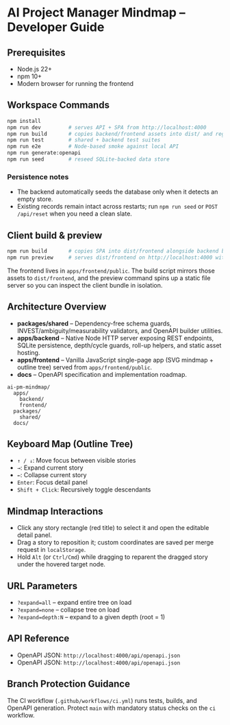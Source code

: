 # AI Project Manager Mindmap – Developer Guide

## Prerequisites
- Node.js 22+
- npm 10+
- Modern browser for running the frontend

## Workspace Commands
```bash
npm install
npm run dev         # serves API + SPA from http://localhost:4000
npm run build       # copies backend/frontend assets into dist/ and regenerates OpenAPI
npm run test        # shared + backend test suites
npm run e2e         # Node-based smoke against local API
npm run generate:openapi
npm run seed        # reseed SQLite-backed data store
```

### Persistence notes
- The backend automatically seeds the database only when it detects an empty store.
- Existing records remain intact across restarts; run `npm run seed` or `POST /api/reset` when you need a clean slate.

## Client build & preview
```bash
npm run build       # copies SPA into dist/frontend alongside backend bundle
npm run preview     # serves dist/frontend on http://localhost:4000 without API
```
The frontend lives in `apps/frontend/public`. The build script mirrors those assets to `dist/frontend`, and the preview command
spins up a static file server so you can inspect the client bundle in isolation.

## Architecture Overview
- **packages/shared** – Dependency-free schema guards, INVEST/ambiguity/measurability validators, and OpenAPI builder utilities.
- **apps/backend** – Native Node HTTP server exposing REST endpoints, SQLite persistence, depth/cycle guards, roll-up helpers, and static asset hosting.
- **apps/frontend** – Vanilla JavaScript single-page app (SVG mindmap + outline tree) served from `apps/frontend/public`.
- **docs** – OpenAPI specification and implementation roadmap.

```
ai-pm-mindmap/
  apps/
    backend/
    frontend/
  packages/
    shared/
  docs/
```

## Keyboard Map (Outline Tree)
- `↑ / ↓`: Move focus between visible stories
- `→`: Expand current story
- `←`: Collapse current story
- `Enter`: Focus detail panel
- `Shift + Click`: Recursively toggle descendants

## Mindmap Interactions
- Click any story rectangle (red title) to select it and open the editable detail panel.
- Drag a story to reposition it; custom coordinates are saved per merge request in `localStorage`.
- Hold `Alt` (or `Ctrl/Cmd`) while dragging to reparent the dragged story under the hovered target node.

## URL Parameters
- `?expand=all` – expand entire tree on load
- `?expand=none` – collapse tree on load
- `?expand=depth:N` – expand to a given depth (root = 1)

## API Reference
- OpenAPI JSON: `http://localhost:4000/api/openapi.json`
- OpenAPI JSON: `http://localhost:4000/api/openapi.json`

## Branch Protection Guidance
The CI workflow (`.github/workflows/ci.yml`) runs tests, builds, and OpenAPI generation. Protect `main` with mandatory status checks on the `ci` workflow.
